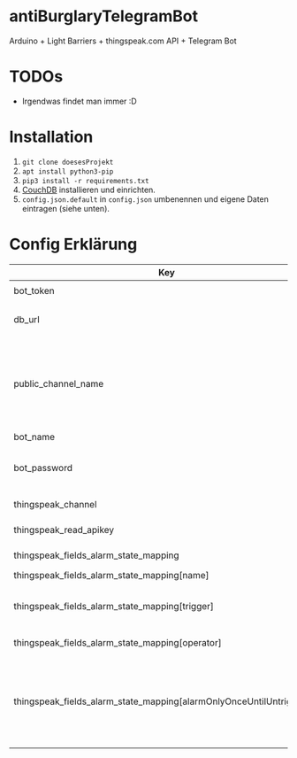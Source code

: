 # antiBurglaryTelegramBot
Arduino + Light Barriers + thingspeak.com API + Telegram Bot

# TODOs
* Irgendwas findet man immer :D

# Installation
1. ``git clone doesesProjekt``
2. ``apt install python3-pip``
3. ``pip3 install -r requirements.txt``
4. [CouchDB](https://linuxize.com/post/how-to-install-couchdb-on-ubuntu-20-04/) installieren und einrichten.  
5. `config.json.default` in `config.json` umbenennen und eigene Daten eintragen (siehe unten).

# Config Erklärung

Key | Datentyp | Beschreibung | Beispiel
--- | --- | --- | ---
bot_token | String | Bot Token | `1234567890:HJDH-gh56urj6r5u6grhrkJO7Qw`
db_url | String | URL zur CouchDB Datenbank mitsamt Zugangsdaten | `http://username:pw@localhost:5984/` 
public_channel_name | String | Name des öffentlichen Telegram Channels, in den der Bot die aktuell gültigen Gutscheine posten soll (optional).  | `TestChannel`
bot_name | String | Name des Bots | `MyAntiBurglaryBot`
bot_password | String | Passwort, das User benötigen, um den Bot verwenden zu können. | `123456ABCabc`
thingspeak_channel | int | Thingspeak.com channelID | `123456`
thingspeak_read_apikey | String | Thingspeak.com read apikey | `FFFFGGGGHHHHTJLK`
thingspeak_fields_alarm_state_mapping | Map | Mapping für Sensordaten | `---`
thingspeak_fields_alarm_state_mapping[name] | String | Name des Sensors | `Test`
thingspeak_fields_alarm_state_mapping[trigger] | float | Ab welchem Wert soll dieser Sensor als getriggert gelten? | `3.15`
thingspeak_fields_alarm_state_mapping[operator] | String | Operator für den Triggerwert | `LESS, MORE, EQ`
thingspeak_fields_alarm_state_mapping[alarmOnlyOnceUntilUntriggered] | boolean | Ist dies ein Schwellwertsensor, der nach dem ersten Triggern für einen Alarm aktiv ist bis er nicht mehr getriggert ist? | `true`

